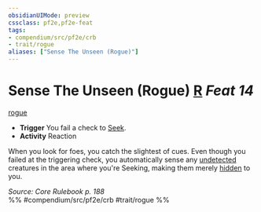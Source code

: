 ```yaml
---
obsidianUIMode: preview
cssclass: pf2e,pf2e-feat
tags:
- compendium/src/pf2e/crb
- trait/rogue
aliases: ["Sense The Unseen (Rogue)"]
---
```

# Sense The Unseen (Rogue)  [R](rules/core-rulebook/chapter-9-playing-the-game.md#Actions "Reaction") *Feat 14*  
[rogue](rules/traits/rogue.md "Rogue Class Trait")  

- **Trigger** You fail a check to [Seek](rules/actions/seek.md).
- **Activity** Reaction

When you look for foes, you catch the slightest of cues. Even though you failed at the triggering check, you automatically sense any [undetected](rules/conditions.md#Undetected) creatures in the area where you're Seeking, making them merely [hidden](rules/conditions.md#Hidden) to you.

*Source: Core Rulebook p. 188*  
%% #compendium/src/pf2e/crb #trait/rogue %%